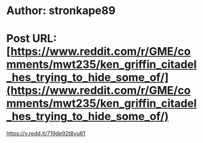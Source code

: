 # Author: stronkape89
# Post URL: [https://www.reddit.com/r/GME/comments/mwt235/ken_griffin_citadel_hes_trying_to_hide_some_of/](https://www.reddit.com/r/GME/comments/mwt235/ken_griffin_citadel_hes_trying_to_hide_some_of/)


https://v.redd.it/719de92t8vu61
